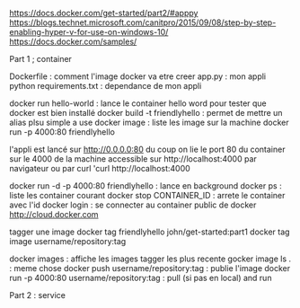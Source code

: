 https://docs.docker.com/get-started/part2/#apppy
https://blogs.technet.microsoft.com/canitpro/2015/09/08/step-by-step-enabling-hyper-v-for-use-on-windows-10/
https://docs.docker.com/samples/

Part 1 ; container

Dockerfile : comment l'image docker va etre creer
app.py : mon appli python
requirements.txt : dependance de mon appli

docker run hello-world : lance le container hello word pour tester que docker est bien installé
docker build -t friendlyhello : permet de mettre un alias plsu simple a use
docker image : liste les image sur la machine
docker run -p 4000:80 friendlyhello

l'appli est lancé sur http://0.0.0.0:80 du coup on lie le port 80 du container sur le 4000 de la machine
accessible sur http://localhost:4000 par navigateur ou par curl 'curl http://localhost:4000

docker run -d -p 4000:80 friendlyhello : lance en background
docker ps : liste les container courant
docker stop CONTAINER_ID : arrete le container avec l'id
docker login : se connecter au container public de docker  http://cloud.docker.com

tagger une image
docker tag friendlyhello john/get-started:part1
docker tag image username/repository:tag

docker images : affiche les images tagger les plus recente
gocker image ls . : meme chose
docker push username/repository:tag : publie l'image 
docker run -p 4000:80 username/repository:tag : pull (si pas en local) and run

Part 2 : service

